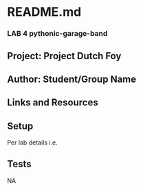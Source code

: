 # README.md

### LAB 4 pythonic-garage-band

## Project: Project Dutch Foy 

## Author: Student/Group Name

## Links and Resources

## Setup
Per lab details
i.e.


## Tests
NA
